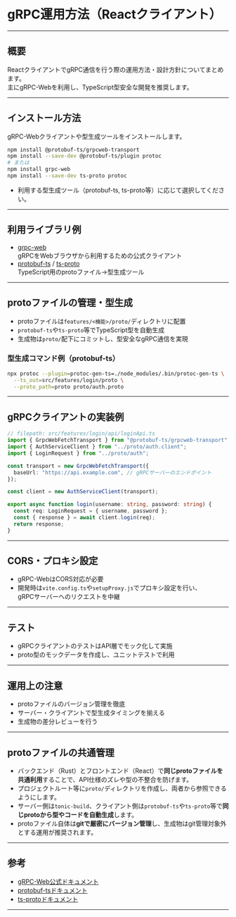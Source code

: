 # gRPC運用方法（Reactクライアント）

---

## 概要

ReactクライアントでgRPC通信を行う際の運用方法・設計方針についてまとめます。  
主にgRPC-Webを利用し、TypeScript型安全な開発を推奨します。

---

## インストール方法

gRPC-Webクライアントや型生成ツールをインストールします。

```sh
npm install @protobuf-ts/grpcweb-transport
npm install --save-dev @protobuf-ts/plugin protoc
# または
npm install grpc-web
npm install --save-dev ts-proto protoc
```

- 利用する型生成ツール（protobuf-ts, ts-proto等）に応じて選択してください。

---

## 利用ライブラリ例

- [grpc-web](https://github.com/grpc/grpc-web)  
  gRPCをWebブラウザから利用するための公式クライアント
- [protobuf-ts](https://github.com/timostamm/protobuf-ts) / [ts-proto](https://github.com/stephenh/ts-proto)  
  TypeScript用のprotoファイル→型生成ツール

---

## protoファイルの管理・型生成

- protoファイルは`features/<機能>/proto/`ディレクトリに配置
- `protobuf-ts`や`ts-proto`等でTypeScript型を自動生成
- 生成物は`proto/`配下にコミットし、型安全なgRPC通信を実現

### 型生成コマンド例（protobuf-ts）

```sh
npx protoc --plugin=protoc-gen-ts=./node_modules/.bin/protoc-gen-ts \
  --ts_out=src/features/login/proto \
  --proto_path=proto proto/auth.proto
```

---

## gRPCクライアントの実装例

```typescript
// filepath: src/features/login/api/loginApi.ts
import { GrpcWebFetchTransport } from "@protobuf-ts/grpcweb-transport";
import { AuthServiceClient } from "../proto/auth.client";
import { LoginRequest } from "../proto/auth";

const transport = new GrpcWebFetchTransport({
  baseUrl: "https://api.example.com", // gRPCサーバーのエンドポイント
});

const client = new AuthServiceClient(transport);

export async function login(username: string, password: string) {
  const req: LoginRequest = { username, password };
  const { response } = await client.login(req);
  return response;
}
```

---

## CORS・プロキシ設定

- gRPC-WebはCORS対応が必要
- 開発時は`vite.config.ts`や`setupProxy.js`でプロキシ設定を行い、  
  gRPCサーバーへのリクエストを中継

---

## テスト

- gRPCクライアントのテストはAPI層でモック化して実施
- proto型のモックデータを作成し、ユニットテストで利用

---

## 運用上の注意

- protoファイルのバージョン管理を徹底
- サーバー・クライアントで型生成タイミングを揃える
- 生成物の差分レビューを行う

---

## protoファイルの共通管理

- バックエンド（Rust）とフロントエンド（React）で**同じprotoファイルを共通利用**することで、API仕様のズレや型の不整合を防げます。
- プロジェクトルート等に`proto/`ディレクトリを作成し、両者から参照できるようにします。
- サーバー側は`tonic-build`、クライアント側は`protobuf-ts`や`ts-proto`等で**同じprotoから型やコードを自動生成**します。
- protoファイル自体は**gitで厳密にバージョン管理**し、生成物はgit管理対象外とする運用が推奨されます。

---

## 参考

- [gRPC-Web公式ドキュメント](https://grpc.io/docs/platforms/web/)
- [protobuf-tsドキュメント](https://github.com/timostamm/protobuf-ts)
- [ts-protoドキュメント](https://github.com/stephenh/ts-proto)

---
